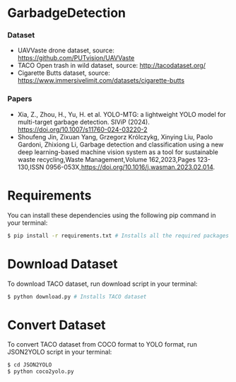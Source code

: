 # GarbadgeDetection

### Dataset
- UAVVaste drone dataset, source: https://github.com/PUTvision/UAVVaste
- TACO Open trash in wild dataset, source: http://tacodataset.org/
- Cigarette Butts dataset, source: https://www.immersivelimit.com/datasets/cigarette-butts

### Papers
- Xia, Z., Zhou, H., Yu, H. et al. YOLO-MTG: a lightweight YOLO model for multi-target garbage detection. SIViP (2024). https://doi.org/10.1007/s11760-024-03220-2
- Shoufeng Jin, Zixuan Yang, Grzegorz Królczykg, Xinying Liu, Paolo Gardoni, Zhixiong Li,
Garbage detection and classification using a new deep learning-based machine vision system as a tool for sustainable waste recycling,Waste Management,Volume 162,2023,Pages 123-130,ISSN 0956-053X,https://doi.org/10.1016/j.wasman.2023.02.014.

# Requirements
You can install these dependencies using the following pip command in your terminal:

```bash
$ pip install -r requirements.txt # Installs all the required packages
```

# Download Dataset
To download TACO dataset, run download script in your terminal:

```bash
$ python download.py # Installs TACO dataset
```

# Convert Dataset
To convert TACO dataset from COCO format to YOLO format, run JSON2YOLO script in your terminal:
```bash
$ cd JSON2YOLO
$ python coco2yolo.py
```